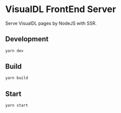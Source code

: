 # VisualDL FrontEnd Server

Serve VisualDL pages by NodeJS with SSR.

## Development

```bash
yarn dev
```

## Build

```bash
yarn build
```

## Start

```bash
yarn start
```
